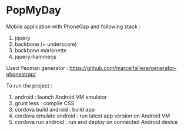 PopMyDay
========

Mobile application with PhoneGap and following stack :

1. jquery
2. backbone (+ underscore)
3. backbone.marionette
4. jquery-hammerjs

Used Yeoman generator : https://github.com/marcelfalliere/generator-phonestrap/

To run the project :

1. android : launch Android VM emulator
2. grunt less : compile CSS
3. cordova build android : build app
4. cordova emulate android : run latest app version on Android VM
5. cordova run android : run and deploy on connected Android device
